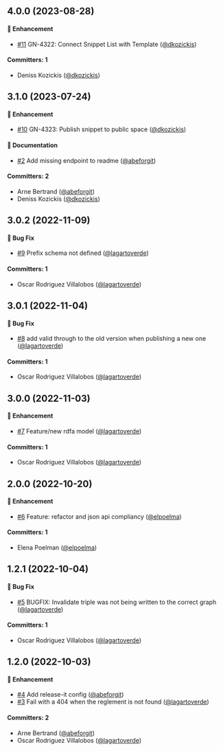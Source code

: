 







## 4.0.0 (2023-08-28)

#### :rocket: Enhancement
* [#11](https://github.com/lblod/reglement-publish-service/pull/11) GN-4322: Connect Snippet List with Template ([@dkozickis](https://github.com/dkozickis))

#### Committers: 1
- Deniss Kozickis ([@dkozickis](https://github.com/dkozickis))


## 3.1.0 (2023-07-24)

#### :rocket: Enhancement
* [#10](https://github.com/lblod/reglement-publish-service/pull/10) GN-4323: Publish snippet to public space ([@dkozickis](https://github.com/dkozickis))

#### :memo: Documentation
* [#2](https://github.com/lblod/reglement-publish-service/pull/2) Add missing endpoint to readme ([@abeforgit](https://github.com/abeforgit))

#### Committers: 2
- Arne Bertrand ([@abeforgit](https://github.com/abeforgit))
- Deniss Kozickis ([@dkozickis](https://github.com/dkozickis))

## 3.0.2 (2022-11-09)

#### :bug: Bug Fix
* [#9](https://github.com/lblod/reglement-publish-service/pull/9) Prefix schema not defined ([@lagartoverde](https://github.com/lagartoverde))

#### Committers: 1
- Oscar Rodriguez Villalobos ([@lagartoverde](https://github.com/lagartoverde))

## 3.0.1 (2022-11-04)

#### :bug: Bug Fix
* [#8](https://github.com/lblod/reglement-publish-service/pull/8) add valid through to the old version when publishing a new one ([@lagartoverde](https://github.com/lagartoverde))

#### Committers: 1
- Oscar Rodriguez Villalobos ([@lagartoverde](https://github.com/lagartoverde))

## 3.0.0 (2022-11-03)

#### :rocket: Enhancement
* [#7](https://github.com/lblod/reglement-publish-service/pull/7) Feature/new rdfa model ([@lagartoverde](https://github.com/lagartoverde))

#### Committers: 1
- Oscar Rodriguez Villalobos ([@lagartoverde](https://github.com/lagartoverde))

## 2.0.0 (2022-10-20)

#### :rocket: Enhancement
* [#6](https://github.com/lblod/reglement-publish-service/pull/6) Feature: refactor and json api compliancy ([@elpoelma](https://github.com/elpoelma))

#### Committers: 1
- Elena Poelman ([@elpoelma](https://github.com/elpoelma))

## 1.2.1 (2022-10-04)

#### :bug: Bug Fix
* [#5](https://github.com/lblod/reglement-publish-service/pull/5) BUGFIX: Invalidate triple was not being written to the correct graph ([@lagartoverde](https://github.com/lagartoverde))

#### Committers: 1
- Oscar Rodriguez Villalobos ([@lagartoverde](https://github.com/lagartoverde))


## 1.2.0 (2022-10-03)

#### :rocket: Enhancement
* [#4](https://github.com/lblod/reglement-publish-service/pull/4) Add release-it config ([@abeforgit](https://github.com/abeforgit))
* [#3](https://github.com/lblod/reglement-publish-service/pull/3) Fail with a 404 when the reglement is not found ([@lagartoverde](https://github.com/lagartoverde))

#### Committers: 2
- Arne Bertrand ([@abeforgit](https://github.com/abeforgit))
- Oscar Rodriguez Villalobos ([@lagartoverde](https://github.com/lagartoverde))

